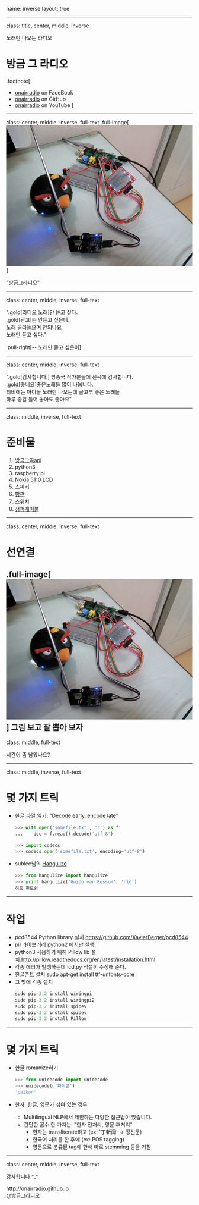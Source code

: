 name: inverse
layout: true

---
class: title, center, middle, inverse

노래만 나오는 라디오
# <span class="sky">방</span>금 <span class="sky">그</span>  <span class="sky">라</span>디오
.footnote[
- [onairradio](https://www.facebook.com/pages/%EB%B0%A9%EA%B8%88%EA%B7%B8%EB%9D%BC%EB%94%94%EC%98%A4/760855817307720) on FaceBook
- [onairradio](https://github.com/dubu/onairradio) on GitHub
- [onairradio](https://github.com/dubu/onairradio) on YouTube
]


---
class: center, middle, inverse, full-text
.full-image[![](IMG_20140910_130116.jpg)]

"방금그라디오"

---
class: center, middle, inverse, full-text

".gold[라디오 노래]만 듣고 싶다.<br>
.gold[광고]는 안듣고 싶은데..<br>
노래 골라들으며 안되나요<br>
노래만 듣고 싶다."

.pull-right[-- 노래만 듣고 싶은이]

---
class: center, middle, inverse, full-text

".gold[감사합니다.] 방송국 작가분들에 선곡에 감사합니다.<br>
.gold[좋네요]좋은노래들 많이 나옵니다.<br>
티비에는 아이돌 노래만 나오는데 골고루 좋은 노래들<br>
하루 종일 틀어 놓아도 좋아요"

---

class: middle, inverse, full-text
# 준비물

1. [방금그곡api](http://music.daum.net/onair/timeline)
1. python3
1. raspberry pi
1. [Nokia 5110 LCD](http://www.devicemart.co.kr/31029)
1. [스피커](http://www.10x10.co.kr/shopping/category_prd.asp?itemid=898765&rdsite=nvshop_sp&NaPm=ct%3Dhzw68blk%7Cci%3Dd6f9db6ebddfcf32f6bd366d6b80154138ec0cdd%7Ctr%3Dsl%7Csn%3D219718%7Chk%3D69a0516a1216cf93849a469bda19f1d5330d3df7)
1. [빵판](http://www.devicemart.co.kr/32298)
1. 스위치
1. [점퍼케이블](http://www.devicemart.co.kr/32284)

---
class: center, middle, inverse, full-text

# 선연결
.full-image[![](IMG_20140910_130116.jpg)]
그림 보고 잘 뽑아 보자
---

class:  middle, full-text

시간이 좀 남았나요?

---
class:  middle, inverse, full-text

# 몇 가지 트릭

- 한글 파일 읽기: ["Decode early, encode late"](http://farmdev.com/talks/unicode/)

    ```python
    >>> with open('somefile.txt', 'r') as f:
    ...    doc = f.read().decode('utf-8')
    ```

    ```python
    >>> import codecs
    >>> codecs.open('somefile.txt', encoding='utf-8')
    ```

- sublee님의 [Hangulize](https://github.com/sublee/hangulize)

    ```python
    >>> from hangulize import hangulize
    >>> print hangulize('Guido van Rossum', 'nld')
    히도 판로쉼
    ```

---
# 작업

- pcd8544 Python library 설치 https://github.com/XavierBerger/pcd8544
- pil 라이브러리 python2 에서만 실행.
- python3 사용하기 위해 Pillow lib 설치.http://pillow.readthedocs.org/en/latest/installation.html
- 각종 에러가 발생하는데 lcd.py 적절히 수정해 준다.
- 한글폰트 설치 sudo apt-get install ttf-unfonts-core
- 그 밖에 각종 설치
    ```python
    sudo pip-3.2 install wiringpi
    sudo pip-3.2 install wiringpi2
    sudo pip-3.2 install spidev
    sudo pip-3.2 install spidev
    sudo pip-3.2 install Pillow
    ```
---
# 몇 가지 트릭

- 한글 romanize하기

    ```python
    >>> from unidecode import unidecode
    >>> unidecode(u'파이콘')
    'paikon'
    ```

- 한자, 한글, 영문가 섞여 있는 경우

    - Multilingual NLP에서 제안하는 다양한 접근법이 있습니다.
    - 간단한 꼼수 한 가지는: "한자 전처리, 영문 후처리"
        - 한자는 transliterate하고 (ex: '丁新闻' -> 정신문)
        - 한국어 처리를 한 후에 (ex: POS tagging)
        - 영문으로 분류된 tag에 한해 따로 stemming 등을 거침

---
class: center, middle, inverse, full-text

감사합니다 ^_^

http://onairradio.github.io<br>
[@방금그라디오](kozazz@hanmail.net)

